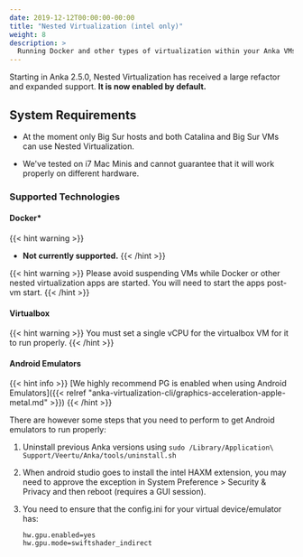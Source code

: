 ```yaml
---
date: 2019-12-12T00:00:00-00:00
title: "Nested Virtualization (intel only)"
weight: 8
description: >
  Running Docker and other types of virtualization within your Anka VMs.
---
```


Starting in Anka 2.5.0, Nested Virtualization has received a large refactor and expanded support. **It is now enabled by default.**

## System Requirements

- At the moment only Big Sur hosts and both Catalina and Big Sur VMs can use Nested Virtualization.

- We've tested on i7 Mac Minis and cannot guarantee that it will work properly on different hardware.

### Supported Technologies

#### Docker*

{{< hint warning >}}
* **Not currently supported.**
{{< /hint >}}

{{< hint warning >}}
Please avoid suspending VMs while Docker or other nested virtualization apps are started. You will need to start the apps post-vm start.
{{< /hint >}}

#### Virtualbox

{{< hint warning >}}
You must set a single vCPU for the virtualbox VM for it to run properly.
{{< /hint >}}

#### Android Emulators

{{< hint info >}}
[We highly recommend PG is enabled when using Android Emulators]({{< relref "anka-virtualization-cli/graphics-acceleration-apple-metal.md" >}})
{{< /hint >}}

There are however some steps that you need to perform to get Android emulators to run properly:

1. Uninstall previous Anka versions using `sudo /Library/Application\ Support/Veertu/Anka/tools/uninstall.sh`
2. When android studio goes to install the intel HAXM extension, you may need to approve the exception in System Preference > Security & Privacy and then reboot (requires a GUI session).
3. You need to ensure that the config.ini for your virtual device/emulator has:

    ```shell
    hw.gpu.enabled=yes
    hw.gpu.mode=swiftshader_indirect
    ```
